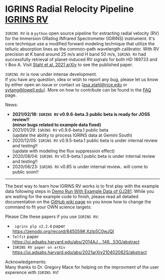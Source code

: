 # IGRINS Radial Relocity Pipeline [IGRINS RV](https://github.com/shihyuntang/igrins_rv)


``IGRINS RV`` is a ``python`` open source pipeline for extracting radial velocity (RV) for the Immersion GRating INfrared Spectrometer (IGRINS) instrument. It's core technique use a modified forward modeling technique that utilize the telluric absorption lines as the common-path wavelength calibrator. With RV precision at K band around 25 m/s and H band 50 m/s, ``IGRINS RV`` had successfully retrieval of planet-induced RV signals for both HD 189733 and &tau; Boo A. Visit [Stahl et al. 2021 arXiv](https://ui.adsabs.harvard.edu/abs/2021arXiv210402082S/abstract) to see the published paper.

``IGRINS RV`` is now under intense development. \
If you have any question, idea or wish to report any bug, please let us know by either open an issue or contact us (asa.stahl@rice.edu or sytang@lowell.edu).
More on how to contribute can be found in the [FAQ](https://github.com/shihyuntang/igrins_rv/wiki/FAQ) page.

News:
* **2021/02/18: `IGRINS RV` v0.9.6-beta.3 public beta is ready for JOSS review!!\
(minor bugs related to example data fixed)**
* 2021/01/29: `IGRINS RV` v0.9.6-beta.1 public beta\
(update the ability to process IGRINS data at Gemini South)
* 2020/12/05: `IGRINS RV` v0.9.5-beta.1 public beta is under internal review and testing!!\
(update with modeling the flux suppression effect)
* 2020/08/04: `IGRINS RV` v0.9-beta.1 public beta is under internal review and testing!!
* 2020/06/23: `IGRINS RV` v0.85 is under internal review.. will come to public soon!!

***
The best way to learn how IGRINS RV works is to first play with the example data following steps in [Demo Run With Example Data of GJ281](https://github.com/shihyuntang/igrins_rv/wiki/Demo-Run-With-Example-Data-of-GJ281). While you are waiting for the example code to finish, please read all detailed documentation on the [GitHub wiki page](https://github.com/shihyuntang/igrins_rv/wiki) so you know how to change the command to fit your OWN science targets:

Please Cite these papers if you use ``IGRINS RV``:
* `` igrins plp v2.2.0`` paper https://zenodo.org/record/845059#.Xzlp5C0wJQI
* ``Telfit`` paper https://ui.adsabs.harvard.edu/abs/2014AJ....148...53G/abstract
* ``IGRINS RV paper on arXiv`` https://ui.adsabs.harvard.edu/abs/2021arXiv210402082S/abstract

Acknowledgements:\
Many thanks to Dr. Gregory Mace for helping on the improvment of the user experence with `IGRINS RV`!
